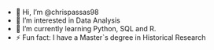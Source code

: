 - 👋 Hi, I’m @chrispassas98
- 👀 I’m interested in Data Analysis
- 🌱 I’m currently learning Python, SQL and R.
- ⚡ Fun fact: I have a Master`s degree in Historical Research

<!---
chrispassas98/chrispassas98 is a ✨ special ✨ repository because its `README.md` (this file) appears on your GitHub profile.
You can click the Preview link to take a look at your changes.
--->
